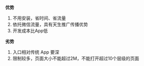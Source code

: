 **优势**

1. 不用安装，省时间、省流量
2. 依托微信流量，具有天生推广传播优势
3. 开发成本比App低

**劣势**

1. 入口相对传统 App 要深
2. 限制较多，页面大小不能超过2M，不能打开超过10个层级的页面

